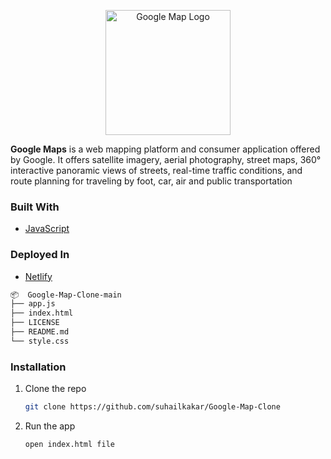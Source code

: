 <p align="center">
    <img width="200" height="auto" src="https://cdn.vox-cdn.com/thumbor/pOMbzDvdEWS8NIeUuhxp23wi_cU=/1400x1400/filters:format(png)/cdn.vox-cdn.com/uploads/chorus_asset/file/19700731/googlemaps.png" alt="Google Map Logo" />
</p>
   
**Google Maps** is a web mapping platform and consumer application offered by Google. It offers satellite imagery, aerial photography, street maps, 360° interactive panoramic views of streets, real-time traffic conditions, and route planning for traveling by foot, car, air and public transportation


### Built With
* [JavaScript](https://en.wikipedia.org/wiki/JavaScript)

### Deployed In
* [Netlify](https://netlify.com/)

```bash
📦  Google-Map-Clone-main
├── app.js
├── index.html
├── LICENSE
├── README.md
└── style.css
```

### Installation

1. Clone the repo
   ```sh
   git clone https://github.com/suhailkakar/Google-Map-Clone
   ```
2. Run the app
   ```sh
   open index.html file
   ```
